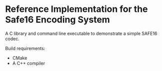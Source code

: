 Reference Implementation for the Safe16 Encoding System
=======================================================

A C library and command line executable to demonstrate a simple SAFE16 codec.

Build requirements:

 * CMake
 * A C++ compiler
